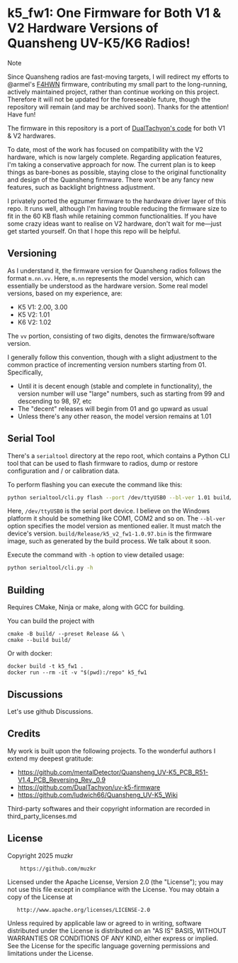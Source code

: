
# k5_fw1: One Firmware for Both V1 & V2 Hardware Versions of Quansheng UV-K5/K6 Radios!

> [!NOTE] 
> Since Quansheng radios are fast-moving targets, I will redirect my efforts to @armel's [F4HWN](https://github.com/armel/uv-k5-firmware-custom) firmware, contributing my small part to the long-running, actively maintained project, rather than continue working on this project. Therefore it will not be updated for the foreseeable future, though the repository will remain (and may be archived soon). Thanks for the attention! Have fun!

The firmware in this repository is a port of [DualTachyon's code](https://github.com/DualTachyon/uv-k5-firmware) 
for both V1 & V2 hardwares. 

To date, most of the work has focused on compatibility with the V2 hardware, which is now largely complete. 
Regarding application features, I'm taking a conservative approach for now. 
The current plan is to keep things as bare-bones as possible, staying close to the original functionality and design of the Quansheng firmware. There won't be any fancy new features, such as backlight brightness adjustment.

I privately ported the egzumer firmware to the hardware driver layer of this repo. 
It runs well, although I'm having trouble reducing the firmware size to fit in the 60 KB flash while retaining common functionalities. 
If you have some crazy ideas want to realise on V2 hardware, don't wait for me—just get started yourself. 
On that I hope this repo will be helpful. 


## Versioning

As I understand it, the firmware version for Quansheng radios follows the format `m.nn.vv`. 
Here, `m.nn` represents the model version, which can essentially be understood as the hardware version. 
Some real model versions, based on my experience, are: 
- K5 V1: 2.00, 3.00
- K5 V2: 1.01
- K6 V2: 1.02

The `vv` portion, consisting of two digits, denotes the firmware/software version.

I generally follow this convention, though with a slight adjustment to the common practice of 
incrementing version numbers starting from 01. Specifically,

- Until it is decent enough (stable and complete in functionality), the version number will use "large" numbers, 
such as starting from 99 and descending to 98, 97, etc
- The "decent" releases will begin from 01 and go upward as usual
- Unless there's any other reason, the model version remains at 1.01


## Serial Tool

There's a `serialtool` directory at the repo root, which contains a Python CLI tool that can be used to flash firmware to radios,
dump or restore configuration and / or calibration data.

To perform flashing you can execute the command like this:

```sh
python serialtool/cli.py flash --port /dev/ttyUSB0 --bl-ver 1.01 build/Release/k5_v2_fw1-1.0.97.bin
```

Here, `/dev/ttyUSB0` is the serial port device. I believe on the Windows platform it should be something like COM1, COM2 and so on.
The `--bl-ver` option specifies the model version as mentioned ealier. It must match the device's version.
`build/Release/k5_v2_fw1-1.0.97.bin` is the firmware image, such as generated by the build process. We talk about it soon.

Execute the command with `-h` option to view detailed usage: 

```sh
python serialtool/cli.py -h
```


## Building

Requires CMake, Ninja or make, along with GCC for building.

You can build the project with
```
cmake -B build/ --preset Release && \
cmake --build build/
```

Or with docker:
```
docker build -t k5_fw1 .
docker run --rm -it -v "$(pwd):/repo" k5_fw1
```


## Discussions

Let's use github Discussions.


## Credits

My work is built upon the following projects. To the wonderful authors I extend my deepest gratitude: 

- https://github.com/mentalDetector/Quansheng_UV-K5_PCB_R51-V1.4_PCB_Reversing_Rev._0.9
- https://github.com/DualTachyon/uv-k5-firmware
- https://github.com/ludwich66/Quansheng_UV-K5_Wiki


Third-party softwares and their copyright information are recorded in third_party_licenses.md


## License

   Copyright 2025 muzkr

        https://github.com/muzkr

   Licensed under the Apache License, Version 2.0 (the "License");
   you may not use this file except in compliance with the License.
   You may obtain a copy of the License at

       http://www.apache.org/licenses/LICENSE-2.0

   Unless required by applicable law or agreed to in writing, software
   distributed under the License is distributed on an "AS IS" BASIS,
   WITHOUT WARRANTIES OR CONDITIONS OF ANY KIND, either express or implied.
   See the License for the specific language governing permissions and
   limitations under the License.
